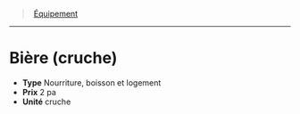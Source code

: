 ﻿---
!Equipment
Type: Nourriture, boisson et logement
Price: 2 pa
Unity: cruche
Id: equipment_hd.md#bière-cruche
ParentLink: equipment_hd.md#Équipement
Name: Bière (cruche)
ParentName: Équipement
NameLevel: 1
---
> [Équipement](hd_equipment.md)

---

# Bière (cruche)

- **Type** Nourriture, boisson et logement
- **Prix** 2 pa
- **Unité** cruche

